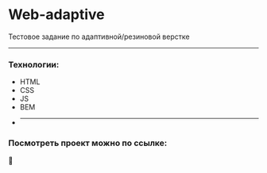 # Web-adaptive
Тестовое задание по адаптивной/резиновой верстке
___
### Технологии:
- HTML
- CSS
- JS
- BEM
- ___
### Посмотреть проект можно по ссылке:
📌  
